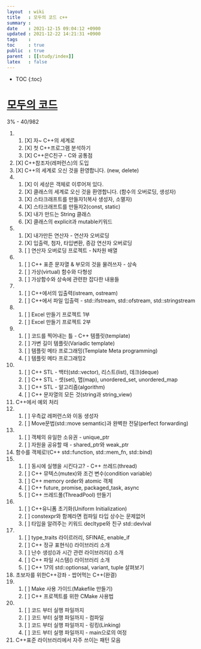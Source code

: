 ```yaml
---
layout  : wiki
title   : 모두의 코드 c++
summary : 
date    : 2021-12-15 09:04:12 +0900
updated : 2021-12-22 14:21:31 +0900
tags    : 
toc     : true
public  : true
parent  : [[study/index]]
latex   : false
---
```

* TOC
{:toc}

# [모두의 코드](https://modoocode.com/135)

3% - 40/982

1.  
    1. [X] 자~ C++의 세계로
    2. [X] 첫 C++프로그램 분석하기
    3. [X] C++은C친구 - C와 공통점
2. [X] C++참조자(레퍼런스)의 도입
3. [X] C++의 세계로 오신 것을 환영합니다. (new, delete)
4. 
    1. [X] 이 세상은 객체로 이루어져 있다. 
    2. [X] 클래스의 세계로 오신 것을 환영합니다. (함수의 오버로딩, 생성자)
    3. [X] 스타크래프트를 만들자1(복사 생성자, 소멸자) 
    4. [X] 스타크래프트를 만들자2(const, static)
    5. [X] 내가 만드는 String 클래스
    6. [X] 클래스의 explicit과 mutable키워드
5. 
    1. [X] 내가만든 연산자 - 연산자 오버로딩
    2. [X] 입출력, 첨자, 타입변환, 증감 연산자 오버로딩
    3. [ ] 연산자 오버로딩 프로젝트 - N차원 배열
6. 
    1. [ ] C++ 표준 문자열 & 부모의 것을 물려쓰자 - 상속
    2. [ ] 가상(virtual) 함수와 다형성
    3. [ ] 가상함수와 상속에 관련한 잡다한 내용들 
7.  
    1. [ ] C++에서의 입출력(istream, ostream)
    2. [ ] C++에서 파일 입출력 - std::ifstream, std::ofstream, std::stringstream
8. 
    1. [ ] Excel 만들기 프로젝트 1부
    2. [ ] Excel 만들기 프로젝트 2부
9. 
    1. [ ] 코드를 찍어내는 틀 - C++ 템플릿(template)  
    2. [ ] 가변 길이 템플릿(Variadic template)
    3. [ ] 템플릿 메타 프로그래밍(Template Meta programming)
    4. [ ] 템플릿 메타 프로그래밍2
10. 
    1. [ ] C++ STL - 백터(std::vector), 리스트(list), 데크(deque)
    2. [ ] C++ STL - 셋(set), 맵(map), unordered_set, unordered_map
    3. [ ] C++ STL - 알고리즘(algorithm)
    4. [ ] C++ 문자열의 모든 것(string과 string_view)
11. C++에서 예외 처리 
12. 
    1. [ ] 우측값 레퍼런스와 이동 생성자 
    2. [ ] Move문법(std::move semantic)과 완벽한 전달(perfect forwarding)
13. 
    1. [ ] 객체의 유일한 소유권 - unique_ptr
    2. [ ] 자원을 공유할 때 - shared_ptr와 weak_ptr
14. 함수를 객체로!(C++ std::function, std::mem_fn, std::bind) 
15. 
    1. [ ] 동시에 실행을 시킨다고? - C++ 쓰레드(thread)
    2. [ ] C++ 뮤텍스(mutex)와 조건 변수(condition variable)
    3. [ ] C++ memory order와 atomic 객체
    4. [ ] C++ future, promise, packaged_task, async
    5. [ ] C++ 쓰레드풀(ThreadPool) 만들기
16. 
    1. [ ] C++유니폼 초기화(Uniform Initialization)
    2. [ ] constexpr와 함께라면 컴파일 타입 상수는 문제없어
    3. [ ] 타입을 알려주는 키워드 decltype와 친구 std::devlval 
17. 
    1. [ ] type_traits 라이르러리, SFINAE, enable_if
    2. [ ] C++ 정규 표현식(<regex>) 라이브러리 소개
    3. [ ] 난수 생성(<random>)과 시간 관련 라이브러리(<chrono>) 소개
    4. [ ] C++ 파일 시스템(<filesystem>) 라이브러리 소개
    5. [ ] C++ 17의 std::optionsal, variant, tuple 살펴보기
18. 초보자를 위한C++강좌 - 쌉어먹는 C++(완결) 
19. 
    1. [ ] Make 사용 가이드(Makefile 만들기)
    2. [ ] C++ 프로젝트를 위한 CMake 사용법
20. 
    1. [ ] 코드 부터 실행 파일까지
    2. [ ] 코드 부터 실행 파일까지 - 컴파일
    2. [ ] 코드 부터 실행 파일까지 - 링킹(Linking)
    4. [ ] 코드 부터 실행 파일까지 - main으로의 여정
21. C++표준 라이브러리에서 자주 쓰이는 패턴 모음






